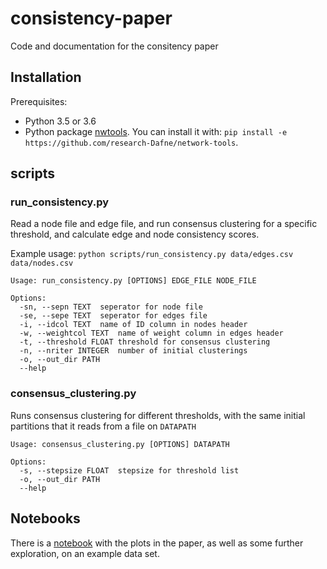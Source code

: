 # consistency-paper
Code and documentation for the consitency paper

## Installation
Prerequisites:
- Python 3.5 or 3.6
- Python package [nwtools](https://github.com/research-Dafne/network-tools). You can install it with: `pip install -e https://github.com/research-Dafne/network-tools`.

## scripts
### run_consistency.py
Read a node file and edge file, and run consensus clustering for a specific threshold, and calculate edge and node consistency scores.

Example usage: `python scripts/run_consistency.py data/edges.csv data/nodes.csv`

```
Usage: run_consistency.py [OPTIONS] EDGE_FILE NODE_FILE

Options:
  -sn, --sepn TEXT  seperator for node file
  -se, --sepe TEXT  seperator for edges file
  -i, --idcol TEXT  name of ID column in nodes header
  -w, --weightcol TEXT  name of weight column in edges header
  -t, --threshold FLOAT threshold for consensus clustering
  -n, --nriter INTEGER  number of initial clusterings
  -o, --out_dir PATH
  --help
```


### consensus_clustering.py
Runs consensus clustering for different thresholds, with the same initial partitions that it reads from a file on `DATAPATH`
```
Usage: consensus_clustering.py [OPTIONS] DATAPATH

Options:
  -s, --stepsize FLOAT  stepsize for threshold list
  -o, --out_dir PATH
  --help
```

## Notebooks
There is a [notebook](https://github.com/research-Dafne/consistency-paper/blob/master/notebooks/Countries.ipynb) with the plots in the paper, as well as some further exploration, on an example data set.

